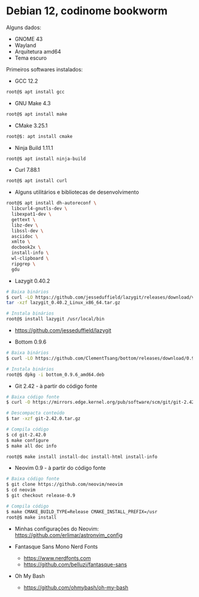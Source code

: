 Debian 12, codinome bookworm
============================

Alguns dados:

* GNOME 43
* Wayland
* Arquitetura amd64
* Tema escuro

Primeiros softwares instalados:

* GCC 12.2
```sh
root@$ apt install gcc
```

* GNU Make 4.3
```sh
root@$ apt install make
```

* CMake 3.25.1
```sh
root@$: apt install cmake
```

* Ninja Build 1.11.1
```sh
root@$ apt install ninja-build
```

* Curl 7.88.1
```sh
root@$ apt install curl
```

* Alguns utilitários e bibliotecas de desenvolvimento
```sh
root@$ apt install dh-autoreconf \
  libcurl4-gnutls-dev \
  libexpat1-dev \
  gettext \
  libz-dev \
  libssl-dev \
  asciidoc \
  xmlto \
  docbook2x \
  install-info \
  wl-clipboard \
  ripgrep \
  gdu
```

* Lazygit 0.40.2
```sh
# Baixa binários
$ curl -LO https://github.com/jesseduffield/lazygit/releases/download/v0.40.2/lazygit_0.40.2_Linux_x86_64.tar.gz
tar -xzf lazygit_0.40.2_Linux_x86_64.tar.gz

# Instala binários
root@$ install lazygit /usr/local/bin
```
  - https://github.com/jesseduffield/lazygit

* Bottom 0.9.6
```sh
# Baixa binários
$ curl -LO https://github.com/ClementTsang/bottom/releases/download/0.9.6/bottom_0.9.6_amd64.deb

# Instala binários
root@$ dpkg -i bottom_0.9.6_amd64.deb
```

* Git 2.42 - à partir do código fonte
```sh
# Baixa código fonte
$ curl -O https://mirrors.edge.kernel.org/pub/software/scm/git/git-2.42.0.tar.gz

# Descompacta conteúdo
$ tar -xzf git-2.42.0.tar.gz

# Compila código
$ cd git-2.42.0
$ make configure
$ make all doc info

root@$ make install install-doc install-html install-info
```

* Neovim 0.9 - à partir do código fonte
```sh
# Baixa código fonte
$ git clone https://github.com/neovim/neovim
$ cd neovim
$ git checkout release-0.9

# Compila código
$ make CMAKE_BUILD_TYPE=Release CMAKE_INSTALL_PREFIX=/usr
root@$ make install
```
  - Minhas configurações do Neovim: https://github.com/erlimar/astronvim_config

* Fantasque Sans Mono Nerd Fonts
  - https://www.nerdfonts.com
  - https://github.com/belluzj/fantasque-sans

* Oh My Bash
  - https://github.com/ohmybash/oh-my-bash

